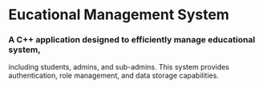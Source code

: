 # Eucational Management System

### A C++ application designed to efficiently manage educational  system,
including students, admins, and sub-admins. This system provides authentication, role management, and data storage capabilities.
